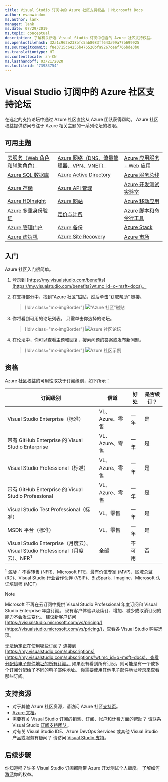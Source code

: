 ```yaml
---
title: Visual Studio 订阅中的 Azure 社区支持权益 | Microsoft Docs
author: evanwindom
ms.author: lank
manager: lank
ms.date: 07/29/2019
ms.topic: conceptual
description: 了解有关所选 Visual Studio 订阅中包含的 Azure 社区支持权益。
ms.openlocfilehash: 32a1c962e238bfc5ab8083ff643a99a77b699925
ms.sourcegitcommit: f8e3715c64255b476520bfa9267ceaf766bde3b0
ms.translationtype: HT
ms.contentlocale: zh-CN
ms.lasthandoff: 03/21/2020
ms.locfileid: "73983754"
---
```

# <a name="azure-community-support-forum-in-visual-studio-subscriptions"></a>Visual Studio 订阅中的 Azure 社区支持论坛
在选定的支持论坛中通过 Azure 社区直接从 Azure 团队获得帮助。  Azure 社区权益提供访问专注于 Azure 相关主题的一系列论坛的权限。

## <a name="available-topics"></a>可用主题

|                                       |                                                    |                                      |
|---------------------------------------|----------------------------------------------------|--------------------------------------|
| [云服务（Web 角色和辅助角色）](https://social.msdn.microsoft.com/Forums/home?forum=windowsazuredevelopment&filter=alltypes&sort=lastpostdesc) | [Azure 网络（DNS、流量管理器、VPN、VNET）](https://social.msdn.microsoft.com/Forums/home?forum=WAVirtualMachinesVirtualNetwork&filter=alltypes&sort=lastpostdesc) | [Azure 应用服务 - Web 应用](https://social.msdn.microsoft.com/forums/home?forum=windowsazurewebsitespreview&filter=alltypes&sort=lastpostdesc)         |
| [Azure SQL 数据库](https://social.msdn.microsoft.com/Forums/home?forum=ssdsgetstarted&filter=alltypes&sort=lastpostdesc)                    | [Azure Active Directory](https://social.msdn.microsoft.com/forums/home?forum=WindowsAzureAD&filter=alltypes&sort=lastpostdesc)                             | [Azure 服务总线](https://social.msdn.microsoft.com/forums/home?forum=servbus&filter=alltypes&sort=lastpostdesc)                    |
| [Azure 存储](https://social.msdn.microsoft.com/Forums/home?forum=windowsazuredata&filter=alltypes&sort=lastpostdesc)                         | [Azure API 管理](https://social.msdn.microsoft.com/Forums/home?forum=azureapimgmt&filter=alltypes&sort=lastpostdesc)                               | [Azure 开发测试实验室](https://social.msdn.microsoft.com/forums/home?forum=AzureDevTestLabs&filter=alltypes&sort=lastpostdesc)                   |
| [Azure HDInsight](https://social.msdn.microsoft.com/Forums/azure/home?forum=hdinsight&filter=alltypes&sort=lastpostdesc)                       | [Azure 网站](https://social.msdn.microsoft.com/Forums/home?forum=windowsazurewebsitespreview&filter=alltypes&sort=lastpostdesc)                                     | [Azure 移动应用](https://social.msdn.microsoft.com/forums/home?forum=azuremobile&filter=alltypes&sort=lastpostdesc)                    |
| [Azure 多重身份验证](https://social.msdn.microsoft.com/Forums/azure/home?forum=windowsazureactiveauthentication&filter=alltypes&sort=lastpostdesc)     | [定价与计费](https://social.msdn.microsoft.com/Forums/azure/home?forum=windowsazurepurchasing&filter=alltypes&sort=lastpostdesc)                                | [Azure 脚本和命令行工具](https://social.msdn.microsoft.com/forums/home?forum=azurescripting&filter=alltypes&sort=lastpostdesc) |
| [Azure 管理门户](https://social.msdn.microsoft.com/Forums/home?forum=windowsazuremanagement&filter=alltypes&sort=lastpostdesc)               | [Azure 备份](https://social.msdn.microsoft.com/forums/home?forum=windowsazureonlinebackup&filter=alltypes&sort=lastpostdesc)                                       | [Azure Stack](https://social.msdn.microsoft.com/forums/home?forum=AzureStack&filter=alltypes&sort=lastpostdesc)                          |
| [Azure 虚拟机](https://social.msdn.microsoft.com/Forums/home?forum=WAVirtualMachinesforWindows&filter=alltypes&sort=lastpostdesc)                | [Azure Site Recovery](https://social.msdn.microsoft.com/forums/home?forum=hypervrecovmgr&filter=alltypes&sort=lastpostdesc)                                | [Azure 市场](https://social.msdn.microsoft.com/forums/home?forum=DataMarket&filter=alltypes&sort=lastpostdesc)                    |

## <a name="get-started"></a>入门
Azure 社区入门很简单。
1. 登录到 [https://my.visualstudio.com/benefits](https://my.visualstudio.com/benefits?wt.mc_id=o~msft~docs)。

2. 在支持部分中，找到“Azure 社区”磁贴，然后单击“获取帮助”  链接。
    > [!div class="mx-imgBorder"]
    >![“Azure 社区”磁贴](_img/vs-azure-community/vs-azure-community-tile.png)

3. 你将看到可用的论坛列表。  只需单击你选择的论坛。
    > [!div class="mx-imgBorder"]
    > ![Azure 社区论坛](_img/vs-azure-community/vs-azure-community-forums.png)

4. 在论坛中，你可以查看主题和回复，搜索问题的答案或发布新问题。
    > [!div class="mx-imgBorder"]
    > ![Azure 社区示例](_img/vs-azure-community/vs-azure-community-example.png)

## <a name="eligibility"></a>资格
Azure 社区权益的可用性取决于订阅级别，如下所示：

|                                          订阅级别                                           |     信道      |    好处    | 是否续订？ |
|-------------------------------------------------------------------------------------------------------|-------------------|---------------|------------|
|                           Visual Studio Enterprise（标准）                           | VL、Azure、零售 |   一年    |    是     |
|                           带有 GitHub Enterprise 的 Visual Studio Enterprise                           | VL、Azure、零售 |   一年    |    是     |
|                          Visual Studio Professional（标准）                          | VL、Azure、零售 |   一年    |    是     |
|                          带有 GitHub Enterprise 的 Visual Studio Professional                          | VL、Azure、零售 |   一年    |    是     |
|                              Visual Studio Test Professional（标准）                               |    VL、零售     |   一年    |    是     |
|                                       MSDN 平台（标准）                                       |    VL、零售     |   一年    |    是     |
| Visual Studio Enterprise（月度云）、Visual Studio Professional（月度云）、NFR<sup>1</sup> |        全部        | 不可用 |     否     |

<sup>1</sup>  *包括：* 不得转售 (NFR)、Microsoft FTE、最有价值专家 (MVP)、区域总监 (RD)、Visual Studio 行业合作伙伴 (VSIP)、BizSpark、Imagine、Microsoft 认证培训师 (MCT)

> [!NOTE]
> Microsoft 不再在云订阅中提供 Visual Studio Professional 年度订阅和 Visual Studio Enterprise 年度订阅。 现有客户体验以及续订、增加、减少或取消订阅的能力不会发生变化。 建议新客户访问 [https://visualstudio.microsoft.com/vs/pricing/](https://visualstudio.microsoft.com/vs/pricing/)，查看各 Visual Studio 购买选项。

无法确定正在使用哪些订阅？  连接到 [https://my.visualstudio.com/subscriptions](https://my.visualstudio.com/subscriptions?wt.mc_id=o~msft~docs)，查看分配给电子邮件地址的所有订阅。 如果没有看到所有订阅，则可能是有一个或多个订阅分配给了不同的电子邮件地址。  你需要使用其他电子邮件地址登录来查看那些订阅。

## <a name="support-resources"></a>支持资源
- 对于其他 Azure 社区资源，请访问 Azure 社区[支持页](https://azure.microsoft.com/support/forums/)。
- [Azure 文档](/azure/)。
- 需要有关 Visual Studio 订阅的销售、订阅、帐户和计费方面的帮助？  请联系 Visual Studio [订阅支持团队](https://visualstudio.microsoft.com/subscriptions/support/)。
- 对有关 Visual Studio IDE、Azure DevOps Services 或其他 Visual Studio 产品或服务有疑问？  请访问 [Visual Studio 支持](https://visualstudio.microsoft.com/support/)。

## <a name="next-steps"></a>后续步骤
你知道吗？许多 Visual Studio 订阅都附带 Azure 开发测试个人额度。  了解如何[激活](vs-azure.md)你的权益。
